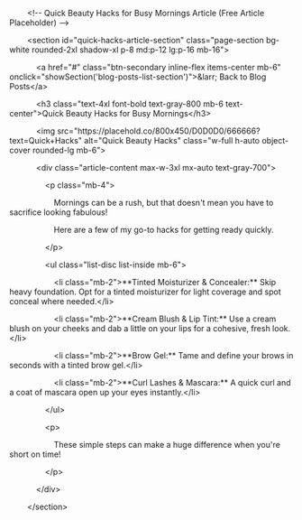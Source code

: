 <p class="p1"><span class="Apple-converted-space">        </span>&lt;!-- Quick Beauty Hacks for Busy Mornings Article (Free Article Placeholder) --&gt;</p>
<p class="p1"><span class="Apple-converted-space">        </span>&lt;section id="quick-hacks-article-section" class="page-section bg-white rounded-2xl shadow-xl p-8 md:p-12 lg:p-16 mb-16"&gt;</p>
<p class="p1"><span class="Apple-converted-space">            </span>&lt;a href="#" class="btn-secondary inline-flex items-center mb-6" onclick="showSection('blog-posts-list-section')"&gt;&amp;larr; Back to Blog Posts&lt;/a&gt;</p>
<p class="p1"><span class="Apple-converted-space">            </span>&lt;h3 class="text-4xl font-bold text-gray-800 mb-6 text-center"&gt;Quick Beauty Hacks for Busy Mornings&lt;/h3&gt;</p>
<p class="p1"><span class="Apple-converted-space">            </span>&lt;img src="https://placehold.co/800x450/D0D0D0/666666?text=Quick+Hacks" alt="Quick Beauty Hacks" class="w-full h-auto object-cover rounded-lg mb-6"&gt;</p>
<p class="p1"><span class="Apple-converted-space">            </span>&lt;div class="article-content max-w-3xl mx-auto text-gray-700"&gt;</p>
<p class="p1"><span class="Apple-converted-space">                </span>&lt;p class="mb-4"&gt;</p>
<p class="p1"><span class="Apple-converted-space">                    </span>Mornings can be a rush, but that doesn't mean you have to sacrifice looking fabulous!</p>
<p class="p1"><span class="Apple-converted-space">                    </span>Here are a few of my go-to hacks for getting ready quickly.</p>
<p class="p1"><span class="Apple-converted-space">                </span>&lt;/p&gt;</p>
<p class="p1"><span class="Apple-converted-space">                </span>&lt;ul class="list-disc list-inside mb-6"&gt;</p>
<p class="p1"><span class="Apple-converted-space">                    </span>&lt;li class="mb-2"&gt;**Tinted Moisturizer &amp; Concealer:** Skip heavy foundation. Opt for a tinted moisturizer for light coverage and spot conceal where needed.&lt;/li&gt;</p>
<p class="p1"><span class="Apple-converted-space">                    </span>&lt;li class="mb-2"&gt;**Cream Blush &amp; Lip Tint:** Use a cream blush on your cheeks and dab a little on your lips for a cohesive, fresh look.&lt;/li&gt;</p>
<p class="p1"><span class="Apple-converted-space">                    </span>&lt;li class="mb-2"&gt;**Brow Gel:** Tame and define your brows in seconds with a tinted brow gel.&lt;/li&gt;</p>
<p class="p1"><span class="Apple-converted-space">                    </span>&lt;li class="mb-2"&gt;**Curl Lashes &amp; Mascara:** A quick curl and a coat of mascara open up your eyes instantly.&lt;/li&gt;</p>
<p class="p1"><span class="Apple-converted-space">                </span>&lt;/ul&gt;</p>
<p class="p1"><span class="Apple-converted-space">                </span>&lt;p&gt;</p>
<p class="p1"><span class="Apple-converted-space">                    </span>These simple steps can make a huge difference when you're short on time!</p>
<p class="p1"><span class="Apple-converted-space">                </span>&lt;/p&gt;</p>
<p class="p1"><span class="Apple-converted-space">            </span>&lt;/div&gt;</p>
<p class="p1"><span class="Apple-converted-space">        </span>&lt;/section&gt;</p>
